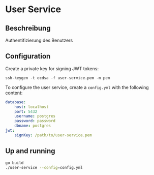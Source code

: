 # User Service

## Beschreibung

Authentifizierung des Benutzers

## Configuration

Create a private key for signing JWT tokens:

``` 
ssh-keygen -t ecdsa -f user-service.pem -m pem
```

To configure the user service, create a `config.yml` with the following content:

```yml
database:
    host: localhost
    port: 5432
    username: postgres
    password: password
    dbname: postgres
jwt:
    signKey: /path/to/user-service.pem
```


## Up and running

```sh
go build
./user-service --config=config.yml
```
